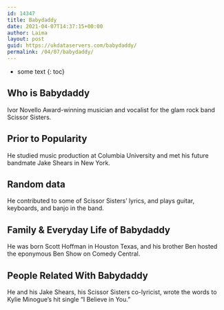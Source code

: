 ```yaml
---
id: 14347
title: Babydaddy
date: 2021-04-07T14:37:15+00:00
author: Laima
layout: post
guid: https://ukdataservers.com/babydaddy/
permalink: /04/07/babydaddy/
---
```


* some text
{: toc}


## Who is Babydaddy
                  
                  
                  
Ivor Novello Award-winning musician and vocalist for the glam rock band Scissor Sisters.
                  
              
            
              
            
                
                
                
## Prior to Popularity
                  
                  
                  
He studied music production at Columbia University and met his future bandmate Jake Shears in New York.
                  
              
            
              
            
                
                
                
## Random data
                  
                  
                  
He contributed to some of Scissor Sisters&#8217; lyrics, and plays guitar, keyboards, and banjo in the band.
                  
              
            
              
            
                
                
                
## Family & Everyday Life of Babydaddy
                  
                  
                  
He was born Scott Hoffman in Houston Texas, and his brother Ben hosted the eponymous Ben Show on Comedy Central.
                  
              
            
              
            
                
                
                
## People Related With Babydaddy
                  
                  
                  
He and his Jake Shears, his Scissor Sisters co-lyricist, wrote the words to Kylie Minogue&#8217;s hit single &#8220;I Believe in You.&#8221;
                  
              
            
              
            
                
              
            
              
              
            
            
              
            
          
          
          